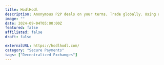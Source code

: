 ```yaml
---
title: HodlHodl
description: Anonymous P2P deals on your terms. Trade globally. Using any payment system. For any currency.
image: ""
date: 2024-09-04T05:00:00Z
featured: false
affiliated: false
draft: false

externalURL: https://hodlhodl.com/
category: "Secure Payments"
tags: ["Decentralized Exchanges"]
---
```

